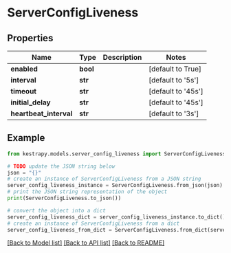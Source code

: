 # ServerConfigLiveness


## Properties

Name | Type | Description | Notes
------------ | ------------- | ------------- | -------------
**enabled** | **bool** |  | [default to True]
**interval** | **str** |  | [default to '5s']
**timeout** | **str** |  | [default to '45s']
**initial_delay** | **str** |  | [default to '45s']
**heartbeat_interval** | **str** |  | [default to '3s']

## Example

```python
from kestrapy.models.server_config_liveness import ServerConfigLiveness

# TODO update the JSON string below
json = "{}"
# create an instance of ServerConfigLiveness from a JSON string
server_config_liveness_instance = ServerConfigLiveness.from_json(json)
# print the JSON string representation of the object
print(ServerConfigLiveness.to_json())

# convert the object into a dict
server_config_liveness_dict = server_config_liveness_instance.to_dict()
# create an instance of ServerConfigLiveness from a dict
server_config_liveness_from_dict = ServerConfigLiveness.from_dict(server_config_liveness_dict)
```
[[Back to Model list]](../README.md#documentation-for-models) [[Back to API list]](../README.md#documentation-for-api-endpoints) [[Back to README]](../README.md)


